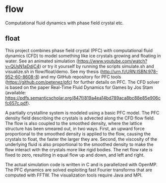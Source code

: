 # flow
Computational fluid dynamics with phase field crystal etc.

## float
This project combines phase field crystal (PFC) with computational fluid dynamics (CFD) to model something like ice crystals growing and floating in water. See an animated simulation (https://www.youtube.com/watch?v=QUsN1aDdjC4) or try it yourself by running the scripts simulate.sh and visualize.sh in flow/float/demo. See my thesis (http://urn.fi/URN:ISBN:978-952-60-8608-8) and my GitHub repository for PFC tools (https://github.com/petenez/pfc) for further details on PFC. The CFD solver is based on the paper Real-Time Fluid Dynamics for Games by Jos Stam (available: https://pdfs.semanticscholar.org/847f/819a4ea14bd789aca8bc88e85e906cfc657c.pdf).

A partially crystalline system is modeled using a basic PFC model. The PFC density field describing the crystals is advected along the CFD flow field. The flow is also coupled to the smoothed density, where the lattice structure has been smeared out, in two ways. First, an upward force proportional to the smoothed density is applied to the flow, causing the crystals to float, the faster the larger they are. Second, the viscosity of the underlying fluid is also proportional to the smoothed density to make the flow interact with the crystals more like rigid bodies. The net flow rate is fixed to zero, resulting in equal flow up and down, and left and right.

The actual simulation code is written in C and is parallelized with OpenMP. The PFC dynamics are solved exploiting fast Fourier transforms that are computed with FFTW. The visualization tools require Java and MPI.
